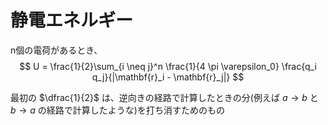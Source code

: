 # 静電エネルギー

n個の電荷があるとき、
$$
U = \frac{1}{2}\sum_{i \neq j}^n \frac{1}{4 \pi \varepsilon_0} \frac{q_i q_j}{|\mathbf{r}_i - \mathbf{r}_j|}
$$

最初の $\dfrac{1}{2}$ は、逆向きの経路で計算したときの分(例えば $a \to b$ と $b \to a$ の経路で計算したような)を打ち消すためのもの

